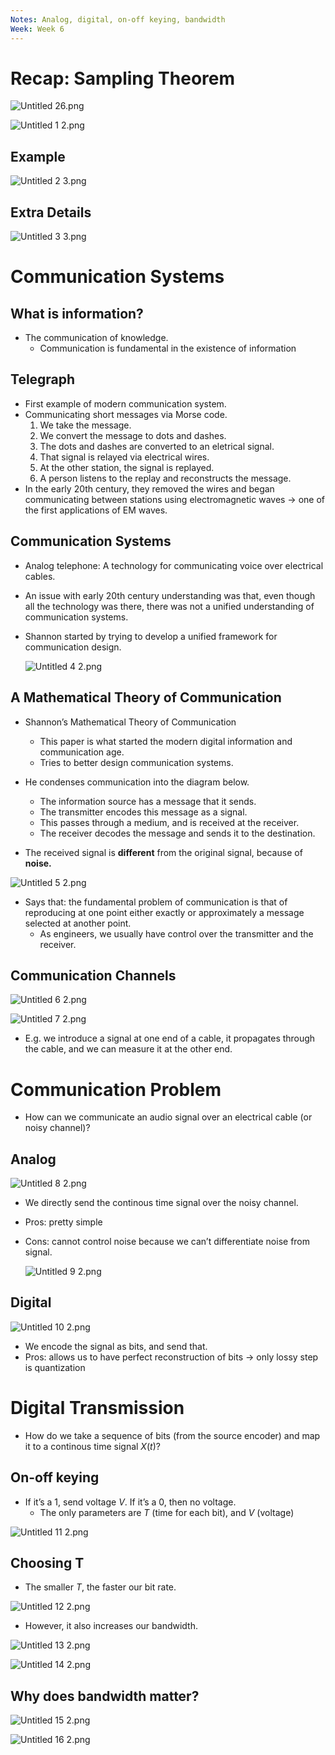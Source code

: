 ```yaml
---
Notes: Analog, digital, on-off keying, bandwidth
Week: Week 6
---
```

# Recap: Sampling Theorem

![Untitled 26.png](../../attachments/Untitled%2026.png)

![Untitled 1 2.png](../../attachments/Untitled%201%202.png)

## Example

![Untitled 2 3.png](../../attachments/Untitled%202%203.png)

## Extra Details

![Untitled 3 3.png](../../attachments/Untitled%203%203.png)

# Communication Systems

## What is information?

- The communication of knowledge.
    - Communication is fundamental in the existence of information

## Telegraph

- First example of modern communication system.
- Communicating short messages via Morse code.
    1. We take the message.
    2. We convert the message to dots and dashes.
    3. The dots and dashes are converted to an eletrical signal.
    4. That signal is relayed via electrical wires.
    5. At the other station, the signal is replayed.
    6. A person listens to the replay and reconstructs the message.
- In the early 20th century, they removed the wires and began communicating between stations using electromagnetic waves → one of the first applications of EM waves.

## Communication Systems

- Analog telephone: A technology for communicating voice over electrical cables.
- An issue with early 20th century understanding was that, even though all the technology was there, there was not a unified understanding of communication systems.
- Shannon started by trying to develop a unified framework for communication design.
    
    ![Untitled 4 2.png](../../attachments/Untitled%204%202.png)
    

## A Mathematical Theory of Communication

- Shannon’s Mathematical Theory of Communication
    - This paper is what started the modern digital information and communication age.
    - Tries to better design communication systems.

  

- He condenses communication into the diagram below.
    - The information source has a message that it sends.
    - The transmitter encodes this message as a signal.
    - This passes through a medium, and is received at the receiver.
    - The receiver decodes the message and sends it to the destination.
- The received signal is **different** from the original signal, because of **noise.**

  

![Untitled 5 2.png](../../attachments/Untitled%205%202.png)

  

- Says that: the fundamental problem of communication is that of reproducing at one point either exactly or approximately a message selected at another point.
    - As engineers, we usually have control over the transmitter and the receiver.

  

## Communication Channels

![Untitled 6 2.png](../../attachments/Untitled%206%202.png)

![Untitled 7 2.png](../../attachments/Untitled%207%202.png)

- E.g. we introduce a signal at one end of a cable, it propagates through the cable, and we can measure it at the other end.

  

# Communication Problem

- How can we communicate an audio signal over an electrical cable (or noisy channel)?

## Analog

![Untitled 8 2.png](../../attachments/Untitled%208%202.png)

- We directly send the continous time signal over the noisy channel.
- Pros: pretty simple
- Cons: cannot control noise because we can’t differentiate noise from signal.
    
    ![Untitled 9 2.png](../../attachments/Untitled%209%202.png)
    

## Digital

![Untitled 10 2.png](../../attachments/Untitled%2010%202.png)

- We encode the signal as bits, and send that.
- Pros: allows us to have perfect reconstruction of bits → only lossy step is quantization

# Digital Transmission

- How do we take a sequence of bits (from the source encoder) and map it to a continous time signal $X(t)$﻿?

## On-off keying

- If it’s a 1, send voltage $V$﻿. If it’s a 0, then no voltage.
    - The only parameters are $T$﻿ (time for each bit), and $V$﻿ (voltage)

![Untitled 11 2.png](../../attachments/Untitled%2011%202.png)

## Choosing T

- The smaller $T$﻿, the faster our bit rate.

![Untitled 12 2.png](../../attachments/Untitled%2012%202.png)

  

- However, it also increases our bandwidth.

![Untitled 13 2.png](../../attachments/Untitled%2013%202.png)

![Untitled 14 2.png](../../attachments/Untitled%2014%202.png)

## Why does bandwidth matter?

![Untitled 15 2.png](../../attachments/Untitled%2015%202.png)

![Untitled 16 2.png](../../attachments/Untitled%2016%202.png)